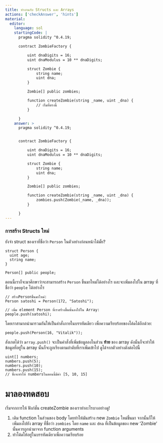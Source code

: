 ```yaml
---
title: ทำงานกับ Structs และ Arrays
actions: ['checkAnswer', 'hints']
material:
  editor:
    language: sol
    startingCode: |
      pragma solidity ^0.4.19;

      contract ZombieFactory {

          uint dnaDigits = 16;
          uint dnaModulus = 10 ** dnaDigits;

          struct Zombie {
              string name;
              uint dna;
          }

          Zombie[] public zombies;

          function createZombie(string _name, uint _dna) {
              // เริ่มที่ตรงนี้
          }

      }
    answer: >
      pragma solidity ^0.4.19;


      contract ZombieFactory {

          uint dnaDigits = 16;
          uint dnaModulus = 10 ** dnaDigits;

          struct Zombie {
              string name;
              uint dna;
          }

          Zombie[] public zombies;

          function createZombie(string _name, uint _dna) {
              zombies.push(Zombie(_name, _dna));
          }

      }
---
```

### การสร้าง Structs ใหม่
ยังจำ struct ของเราที่ชื่อว่า `Person`
ในตัวอย่างก่อนหน้าได้มั้ย?

```
struct Person {
  uint age;
  string name;
}

Person[] public people;
```

ตอนนี้เราก็จะมาศึกษาว่าจะสามารถสร้าง `Person` ขึ้นมาใหม่ได้อย่างไร และจะเพิ่มลงไปใน array ที่ชื่อว่า `people` ได้อย่างไร

```
// สร้างPersonขึ้นมาใหม่:
Person satoshi = Person(172, "Satoshi");

// เพิ่ม element Person ที่เราสร้างขึ้นนั้นลงไปใน Array:
people.push(satoshi);
```

โดยเราสามาถนำมารวมกันให้เป็นคำสั่งภายในบรรทัดเดียว เพื่อความเรียบร้อยของโค้ดได้อีกด้วย:

```
people.push(Person(16, "Vitalik"));
```

สังเกตได้ว่า  `array.push()` จะเป็นคำสั่งที่เพิ่มข้อมูลลงในส่วน **ท้าย** ของ array ดังนั้นก็จะทำให้ข้อมูลที่อยู่ใน array นั้นก็จะถูกเรียงตามลำดับที่เราเพิ่มเข้าไป ดูได้จากตัวอย่างดังต่อไปนี้

```
uint[] numbers;
numbers.push(5);
numbers.push(10);
numbers.push(15);
// ซึ่งจะทำให้ numbersในตอนนี้มีค่า [5, 10, 15]
```

# มาลองทดสอบ

เริ่มจากการให้ ฟังก์ชั่น createZombie ของเราทำอะไรบางอย่างดู!

1.	เติม function ในส่วนของ body โดยทำให้มันสร้าง new `Zombie` ใหม่ขึ้นมา จากนั้นก็ให้เพิ่มลงไปยัง array ที่ชื่อว่า `zombies` โดย `name` และ `dna` ที่เป็นข้อมูลของ new ‘Zombie’ นั้นควรถูกนำมาจาก function arguments
2.	ทำโค้ดให้อยู่ในบรรทัดเดียวเพื่อความเรียบร้อย
